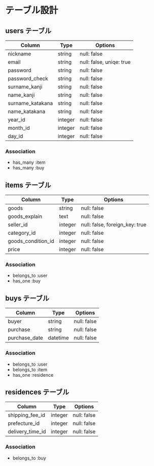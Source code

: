 # テーブル設計

## users テーブル

| Column           | Type    | Options                        |
| ---------------- | ------- | ------------------------------ |
| nickname         | string  | null: false                    |
| email            | string  | null: false, uniqe: true       |
| password         | string  | null: false                    |
| password_check   | string  | null: false                    |
| surname_kanji    | string  | null: false                    |
| name_kanji       | string  | null: false                    |
| surname_katakana | string  | null: false                    |
| name_katakana    | string  | null: false                    |
| year_id          | integer | null: false                    |
| month_id         | integer | null: false                    |
| day_id           | integer | null: false                    |

### Association

- has_many :item
- has_many :buy

## items テーブル

| Column             | Type    | Options                        |
| ------------------ | ------- | ------------------------------ |
| goods              | string  | null: false                    |
| goods_explain      | text    | null: false                    |
| seller_id          | integer | null: false, foreign_key: true |
| category_id        | integer | null: false                    |
| goods_condition_id | integer | null: false                    |
| price              | integer | null: false                    |

### Association

- belongs_to :user
- has_one :buy

## buys テーブル

| Column        | Type     | Options     |
| ------------- | -------- | ----------- |
| buyer         | string   | null: false |
| purchase      | string   | null: false |
| purchase_date | datetime | null: false |

### Association

- belongs_to :user
- belongs_to :item
- has_one :residence

## residences テーブル

| Column           | Type    | Options     |
| ---------------- | ------- | ----------- |
| shipping_fee_id  | integer | null: false |
| prefecture_id    | integer | null: false |
| delivery_time_id | integer | null: false |

### Association

- belongs_to :buy
